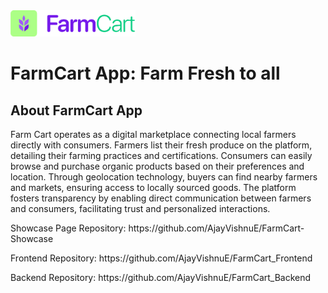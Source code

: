 ﻿<div>
<img src="./media/images/farmcartcolorlogo.svg" width=200>
</div>

# FarmCart App: Farm Fresh to all

## About FarmCart App

<p>Farm Cart operates as a digital marketplace connecting local farmers directly with consumers. Farmers list their fresh produce on the platform, detailing their farming practices and certifications. Consumers can easily browse and purchase organic products based on their preferences and location. Through geolocation technology, buyers can find nearby farmers and markets, ensuring access to locally sourced goods. The platform fosters transparency by enabling direct communication between farmers and consumers, facilitating trust and personalized interactions. 
</p>

<p>Showcase Page Repository: https://github.com/AjayVishnuE/FarmCart-Showcase</p>
<p>Frontend Repository: https://github.com/AjayVishnuE/FarmCart_Frontend</p>
<p>Backend Repository: https://github.com/AjayVishnuE/FarmCart_Backend</p>
